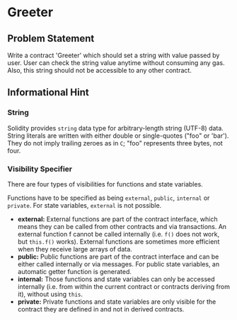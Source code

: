 # Greeter
## Problem Statement

Write a contract 'Greeter' which should set a string with value passed by user. User can check the string value anytime without consuming any gas. Also, this string should not be accessible to any other contract.

## Informational Hint
### String

Solidity provides `string` data type for arbitrary-length string (UTF-8) data. String literals are written with either double or single-quotes ("foo" or 'bar'). They do not imply trailing zeroes as in `C`; "foo" represents three bytes, not four.

### Visibility Specifier
There are four types of visibilities for functions and state variables.

Functions have to be specified as being `external`, `public`, `internal` or `private`. For state variables, `external` is not possible.

* <b>external:</b> External functions are part of the contract interface, which means they can be called from other contracts and via transactions. An external function f cannot be called internally (i.e. `f()` does not work, but `this.f()` works). External functions are sometimes more efficient when they receive large arrays of data.
* <b>public:</b> Public functions are part of the contract interface and can be either called internally or via messages. For public state variables, an automatic getter function is generated.
* <b>internal:</b> Those functions and state variables can only be accessed internally (i.e. from within the current contract or contracts deriving from it), without using `this`.
* <b>private:</b> Private functions and state variables are only visible for the contract they are defined in and not in derived contracts.

